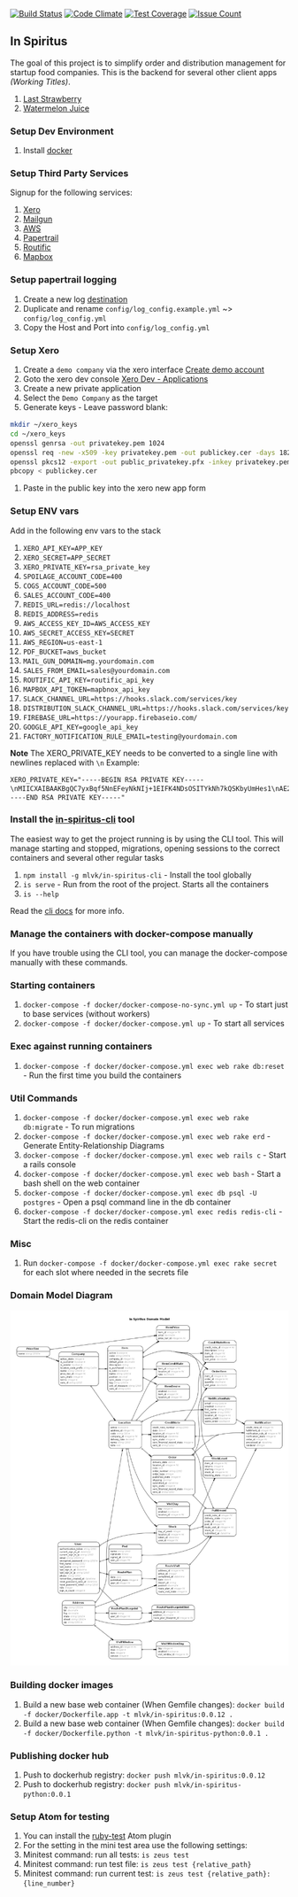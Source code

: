 [![Build Status](https://travis-ci.org/mlvk/in-spiritus.svg?branch=master)](https://travis-ci.org/mlvk/in-spiritus)
[![Code Climate](https://codeclimate.com/github/mlvk/in-spiritus/badges/gpa.svg)](https://codeclimate.com/github/mlvk/in-spiritus)
[![Test Coverage](https://codeclimate.com/github/mlvk/in-spiritus/badges/coverage.svg)](https://codeclimate.com/github/mlvk/in-spiritus/coverage)
[![Issue Count](https://codeclimate.com/github/mlvk/in-spiritus/badges/issue_count.svg)](https://codeclimate.com/github/mlvk/in-spiritus)
## In Spiritus
The goal of this project is to simplify order and distribution management for startup food companies. This is the backend for several other client apps *(Working Titles)*.

1. [Last Strawberry](https://github.com/mlvk/last-strawberry)
1. [Watermelon Juice](https://github.com/mlvk/watermelon-juice)

### Setup Dev Environment
1. Install [docker](https://docs.docker.com/engine/installation/)

### Setup Third Party Services
Signup for the following services:

1. [Xero](http://xero.com)
1. [Mailgun](http://mailgun.com)
1. [AWS](https://aws.amazon.com/)
1. [Papertrail](https://papertrailapp.com/)
1. [Routific](https://routific.com)
1. [Mapbox](https://www.mapbox.com/)

### Setup papertrail logging
1. Create a new log [destination](https://papertrailapp.com/account/destinations)
1. Duplicate and rename `config/log_config.example.yml` ~> `config/log_config.yml`
1. Copy the Host and Port into `config/log_config.yml`

### Setup Xero
1. Create a `demo company` via the xero interface [Create demo account](https://my.xero.com/!xkcD/Dashboard)
1. Goto the xero dev console [Xero Dev - Applications](https://app.xero.com/Application/List)
1. Create a new private application
1. Select the `Demo Company` as the target
1. Generate keys - Leave password blank:

  ```bash
  mkdir ~/xero_keys
  cd ~/xero_keys
  openssl genrsa -out privatekey.pem 1024
  openssl req -new -x509 -key privatekey.pem -out publickey.cer -days 1825
  openssl pkcs12 -export -out public_privatekey.pfx -inkey privatekey.pem -in publickey.cer
  pbcopy < publickey.cer
  ```
1. Paste in the public key into the xero new app form

### Setup ENV vars
Add in the following env vars to the stack

1. `XERO_API_KEY=APP_KEY`
1. `XERO_SECRET=APP_SECRET`
1. `XERO_PRIVATE_KEY=rsa_private_key`
1. `SPOILAGE_ACCOUNT_CODE=400`
1. `COGS_ACCOUNT_CODE=500`
1. `SALES_ACCOUNT_CODE=400`
1. `REDIS_URL=redis://localhost`
1. `REDIS_ADDRESS=redis`
1. `AWS_ACCESS_KEY_ID=AWS_ACCESS_KEY`
1. `AWS_SECRET_ACCESS_KEY=SECRET`
1. `AWS_REGION=us-east-1`
1. `PDF_BUCKET=aws_bucket`
1. `MAIL_GUN_DOMAIN=mg.yourdomain.com`
1. `SALES_FROM_EMAIL=sales@yourdomain.com`
1. `ROUTIFIC_API_KEY=routific_api_key`
1. `MAPBOX_API_TOKEN=mapbnox_api_key`
1. `SLACK_CHANNEL_URL=https://hooks.slack.com/services/key`
1. `DISTRIBUTION_SLACK_CHANNEL_URL=https://hooks.slack.com/services/key`
1. `FIREBASE_URL=https://yourapp.firebaseio.com/`
1. `GOOGLE_API_KEY=google_api_key`
1. `FACTORY_NOTIFICATION_RULE_EMAIL=testing@yourdomain.com`

**Note** The XERO_PRIVATE_KEY needs to be converted to a single line with newlines replaced with `\n`
Example:

```
XERO_PRIVATE_KEY="-----BEGIN RSA PRIVATE KEY-----\nMIICXAIBAAKBgQC7yxBqf5NnEFeyNkNIj+1EIFK4NDsOSITYkNh7kQSKbyUmHes1\nAE29ePg7+S8mYhMBfQy0U/2IGI9RDsQKsZLpEj0iiBpBLtl0N1sg90Nc+RjEAPaR\nA63bKVDi1fCstilaQbXN7dQeGEOg83Zh/5WzNtdJlC823iDoWwCWVhK63wIDAQAB\nAoGARZCKazkJDHO0WLLbJ8URGlxy6AOJINhiRasaVmO47+MOOpl2Xx9RrLPkvKtM\n+QX5jmKZUu+NsqhOZrN2kZOIHKS7lV/+6HkxCVhmkWFN1Y0oapaZ8Gggp7OJ2uwP\nv3eXeOzZnlqY/cwjDzntgyO5Gyek47rwh319q62VRxwJ/wECQQD5LRCRfQryrYgu\nVO2wjOeWX3bfHI8wk+8wjwQ7BSdROME2N+/opUuWUZ5pmjaowEYuSuEqdakkDIfU\n1EseYwFfAkEAwO+nYRrMIW9Jv7zWB0sHK3f01rQqL0uRudRkZoaMKRu+CzODOdHX\n3PMqgPlip9OypK/uDRL1teQ8zj+QDTs2gQJBALOmxSJQSFttuBjHjNPU04g8bhRU\nnvyEPFkDVCaFcbKCu/MuY1+WBahsU22LLUt/zVnFDRDC4l8mVayiH0LaWPsCQH2i\nkWgWPx71jruiJ+0P2ldgAbteDqpFl1tfBxIMQ3Dxc8tve+BG2T4zylW6D5ghro63\nUViKJB6RxVa45WD4UgECQFWqHSe84+hoNgel5gZw2nIF8kNvnT0mI6EQRTfXqFcG\nXlR1tb04Ega6LrgXD7W120NXPKK+R3GO2AxIi7vg9qU=\n-----END RSA PRIVATE KEY-----"
```

### Install the [in-spiritus-cli](https://github.com/mlvk/in-spiritus-cli) tool
The easiest way to get the project running is by using the CLI tool. This will manage starting and stopped, migrations, opening sessions to the correct containers and several other regular tasks

1. `npm install -g mlvk/in-spiritus-cli` - Install the tool globally
1. `is serve` - Run from the root of the project. Starts all the containers
1. `is --help`

Read the [cli docs](https://github.com/mlvk/in-spiritus-cli) for more info.

### Manage the containers with docker-compose manually
If you have trouble using the CLI tool, you can manage the docker-compose manually with these commands.

### Starting containers
1. `docker-compose -f docker/docker-compose-no-sync.yml up` - To start just to base services (without workers)
1. `docker-compose -f docker/docker-compose.yml up` - To start all services

### Exec against running containers
1. `docker-compose -f docker/docker-compose.yml exec web rake db:reset` - Run the first time you build the containers

### Util Commands
1. `docker-compose -f docker/docker-compose.yml exec web rake db:migrate` - To run migrations
1. `docker-compose -f docker/docker-compose.yml exec web rake erd` - Generate Entity-Relationship Diagrams
1. `docker-compose -f docker/docker-compose.yml exec web rails c` - Start a rails console
1. `docker-compose -f docker/docker-compose.yml exec web bash` - Start a bash shell on the web container
1. `docker-compose -f docker/docker-compose.yml exec db psql -U postgres` - Open a psql command line in the db container
1. `docker-compose -f docker/docker-compose.yml exec redis redis-cli` - Start the redis-cli on the redis container

### Misc
1. Run `docker-compose -f docker/docker-compose.yml exec rake secret` for each slot where needed in the secrets file

### Domain Model Diagram
![alt tag](https://github.com/brancusi/in-spiritus/blob/master/erd.png)

### Building docker images
1. Build a new base web container (When Gemfile changes): `docker build -f docker/Dockerfile.app -t mlvk/in-spiritus:0.0.12 .`
1. Build a new base web container (When Gemfile changes): `docker build -f docker/Dockerfile.python -t mlvk/in-spiritus-python:0.0.1 .`

### Publishing docker hub
1. Push to dockerhub registry: `docker push mlvk/in-spiritus:0.0.12`
1. Push to dockerhub registry: `docker push mlvk/in-spiritus-python:0.0.1`

### Setup Atom for testing
1. You can install the [ruby-test](https://atom.io/packages/ruby-test) Atom plugin
1. For the setting in the mini test area use the following settings:
  1. Minitest command: run all tests: `is zeus test`
  1. Minitest command: run test file: `is zeus test {relative_path}`
  1. Minitest command: run current test: `is zeus test {relative_path}:{line_number}`
